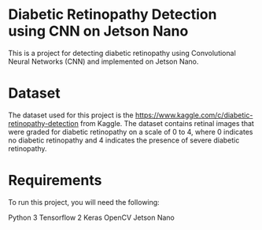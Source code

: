 # Diabetic Retinopathy Detection using CNN on Jetson Nano
This is a project for detecting diabetic retinopathy using Convolutional Neural Networks (CNN) and implemented on Jetson Nano.
# Dataset
The dataset used for this project is the https://www.kaggle.com/c/diabetic-retinopathy-detection from Kaggle. The dataset contains retinal images that were graded for diabetic retinopathy on a scale of 0 to 4, where 0 indicates no diabetic retinopathy and 4 indicates the presence of severe diabetic retinopathy.
# Requirements
To run this project, you will need the following:

Python 3
Tensorflow 2
Keras
OpenCV
Jetson Nano
